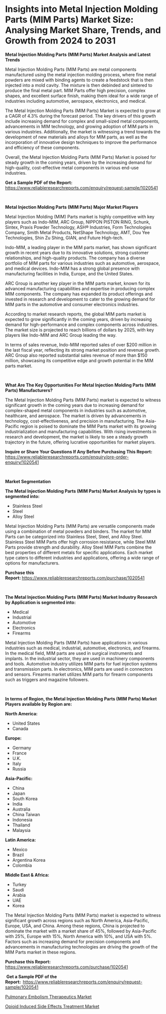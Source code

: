 <p><h1>Insights into Metal Injection Molding Parts (MIM Parts) Market Size: Analysing Market Share, Trends, and Growth from 2024 to 2031</h1></p><p><strong>Metal Injection Molding Parts (MIM Parts) Market Analysis and Latest Trends</strong></p>
<p><p>Metal Injection Molding Parts (MIM Parts) are metal components manufactured using the metal injection molding process, where fine metal powders are mixed with binding agents to create a feedstock that is then injected into a mold cavity. The mixture is then debinded and sintered to produce the final metal part. MIM Parts offer high precision, complex shapes, and excellent surface finish, making them ideal for a wide range of industries including automotive, aerospace, electronics, and medical.</p><p>The Metal Injection Molding Parts (MIM Parts) Market is expected to grow at a CAGR of 4.3% during the forecast period. The key drivers of this growth include increasing demand for complex and small-sized metal components, advancements in MIM technology, and growing adoption of MIM parts in various industries. Additionally, the market is witnessing a trend towards the development of new materials and alloys for MIM parts, as well as the incorporation of innovative design techniques to improve the performance and efficiency of these components.</p><p>Overall, the Metal Injection Molding Parts (MIM Parts) Market is poised for steady growth in the coming years, driven by the increasing demand for high-quality, cost-effective metal components in various end-use industries.</p></p>
<p><strong>Get a Sample PDF of the Report:&nbsp;</strong> <a href="https://www.reliableresearchreports.com/enquiry/request-sample/1020541">https://www.reliableresearchreports.com/enquiry/request-sample/1020541</a></p>
<p>&nbsp;</p>
<p><strong>Metal Injection Molding Parts (MIM Parts) Major Market Players</strong></p>
<p><p>Metal Injection Molding (MIM) Parts market is highly competitive with key players such as Indo-MIM, ARC Group, NIPPON PISTON RING, Schunk, Sintex, Praxis Powder Technology, ASH® Industries, Form Technologies Company, Smith Metal Products, NetShape Technology, AMT, Dou Yee Technologies, Shin Zu Shing, GIAN, and Future High-tech.</p><p>Indo-MIM, a leading player in the MIM parts market, has shown significant growth in recent years due to its innovative solutions, strong customer relationships, and high-quality products. The company has a diverse portfolio of MIM parts for various industries such as automotive, aerospace, and medical devices. Indo-MIM has a strong global presence with manufacturing facilities in India, Europe, and the United States.</p><p>ARC Group is another key player in the MIM parts market, known for its advanced manufacturing capabilities and expertise in producing complex MIM components. The company has expanded its product offerings and invested in research and development to cater to the growing demand for MIM parts in the automotive and consumer electronics industries.</p><p>According to market research reports, the global MIM parts market is expected to grow significantly in the coming years, driven by increasing demand for high-performance and complex components across industries. The market size is projected to reach billions of dollars by 2025, with key players like Indo-MIM and ARC Group leading the way.</p><p>In terms of sales revenue, Indo-MIM reported sales of over $200 million in the last fiscal year, reflecting its strong market position and revenue growth. ARC Group also reported substantial sales revenue of more than $150 million, showcasing its competitive edge and growth potential in the MIM parts market.</p></p>
<p>&nbsp;</p>
<p><strong>What Are The Key Opportunities For Metal Injection Molding Parts (MIM Parts) Manufacturers?</strong></p>
<p><p>The Metal Injection Molding Parts (MIM Parts) market is expected to witness significant growth in the coming years due to increasing demand for complex-shaped metal components in industries such as automotive, healthcare, and aerospace. The market is driven by advancements in technology, cost-effectiveness, and precision in manufacturing. The Asia-Pacific region is poised to dominate the MIM Parts market with its growing industrialization and manufacturing capabilities. With rising investments in research and development, the market is likely to see a steady growth trajectory in the future, offering lucrative opportunities for market players.</p></p>
<p><strong>Inquire or Share Your Questions If Any Before Purchasing This Report:</strong> <a href="https://www.reliableresearchreports.com/enquiry/pre-order-enquiry/1020541">https://www.reliableresearchreports.com/enquiry/pre-order-enquiry/1020541</a></p>
<p>&nbsp;</p>
<p><strong>Market Segmentation</strong></p>
<p><strong>The Metal Injection Molding Parts (MIM Parts) Market Analysis by types is segmented into:</strong></p>
<p><ul><li>Stainless Steel</li><li>Steel</li><li>Alloy Steel</li></ul></p>
<p><p>Metal Injection Molding Parts (MIM Parts) are versatile components made using a combination of metal powders and binders. The market for MIM Parts can be categorized into Stainless Steel, Steel, and Alloy Steel. Stainless Steel MIM Parts offer high corrosion resistance, while Steel MIM Parts provide strength and durability. Alloy Steel MIM Parts combine the best properties of different metals for specific applications. Each market type caters to different industries and applications, offering a wide range of options for manufacturers.</p></p>
<p><strong>Purchase this Report:&nbsp;</strong><a href="https://www.reliableresearchreports.com/purchase/1020541">https://www.reliableresearchreports.com/purchase/1020541</a></p>
<p>&nbsp;</p>
<p><strong>The Metal Injection Molding Parts (MIM Parts) Market Industry Research by Application is segmented into:</strong></p>
<p><ul><li>Medical</li><li>Industrial</li><li>Automotive</li><li>Electronics</li><li>Firearms</li></ul></p>
<p><p>Metal Injection Molding Parts (MIM Parts) have applications in various industries such as medical, industrial, automotive, electronics, and firearms. In the medical field, MIM parts are used in surgical instruments and implants. In the industrial sector, they are used in machinery components and tools. Automotive industry utilizes MIM parts for fuel injection systems and transmission parts. In electronics, MIM parts are used in connectors and sensors. Firearms market utilizes MIM parts for firearm components such as triggers and magazine followers.</p></p>
<p>&nbsp;</p>
<p><strong>In terms of Region, the Metal Injection Molding Parts (MIM Parts) Market Players available by Region are:</strong></p>
<p>
    <p> <strong> North America: </strong>
        <ul>
            <li>United States</li>
            <li>Canada</li>
        </ul>
        </p> 
    <p> <strong> Europe: </strong>
        <ul>
            <li>Germany</li>
            <li>France</li>
            <li>U.K.</li>
            <li>Italy</li>
            <li>Russia</li>
        </ul>
        </p> 
    <p> <strong> Asia-Pacific: </strong>
        <ul>
            <li>China</li>
            <li>Japan</li>
            <li>South Korea</li>
            <li>India</li>
            <li>Australia</li>
            <li>China Taiwan</li>
            <li>Indonesia</li>
            <li>Thailand</li>
            <li>Malaysia</li>
        </ul>
        </p> 
    <p> <strong> Latin America: </strong>
        <ul>
            <li>Mexico</li>
            <li>Brazil</li>
            <li>Argentina Korea</li>
            <li>Colombia</li>
        </ul>
        </p> 
    <p> <strong> Middle East & Africa: </strong>
        <ul>
            <li>Turkey</li>
            <li>Saudi</li>
            <li>Arabia</li>
            <li>UAE</li>
            <li>Korea</li>
        </ul>
    </p>
    </p>
<p><p>The Metal Injection Molding Parts (MIM Parts) market is expected to witness significant growth across regions such as North America, Asia-Pacific, Europe, USA, and China. Among these regions, China is projected to dominate the market with a market share of 45%, followed by Asia-Pacific with 25%, Europe with 15%, North America with 10%, and USA with 5%. Factors such as increasing demand for precision components and advancements in manufacturing technologies are driving the growth of the MIM Parts market in these regions.</p></p>
<p><strong>Purchase this Report: </strong><a href="https://www.reliableresearchreports.com/purchase/1020541">https://www.reliableresearchreports.com/purchase/1020541</a></p>
<p>&nbsp;<strong>Get a Sample PDF of the Report:&nbsp;&nbsp;</strong><a href="https://www.reliableresearchreports.com/enquiry/request-sample/1020541">https://www.reliableresearchreports.com/enquiry/request-sample/1020541</a></p>
<p><strong></strong></p>
<p><p><a href="https://issuu.com/reportprime-2/docs/pulmonary-embolism-therapeutics-market-size-2030.p">Pulmonary Embolism Therapeutics Market</a></p><p><a href="https://issuu.com/reportprime-2/docs/opioid-induced-side-effects-treatment-market-size-">Opioid Induced Side Effects Treatment Market</a></p></p>